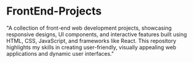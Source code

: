 # FrontEnd-Projects
"A collection of front-end web development projects, showcasing responsive designs, UI components, and interactive features built using HTML, CSS, JavaScript, and frameworks like React. This repository highlights my skills in creating user-friendly, visually appealing web applications and dynamic user interfaces."
